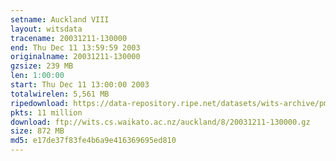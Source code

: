 ```yaml
---
setname: Auckland VIII
layout: witsdata
tracename: 20031211-130000
end: Thu Dec 11 13:59:59 2003
originalname: 20031211-130000
gzsize: 239 MB
len: 1:00:00
start: Thu Dec 11 13:00:00 2003
totalwirelen: 5,561 MB
ripedownload: https://data-repository.ripe.net/datasets/wits-archive/pma/long/auck/8//20031211-130000.gz
pkts: 11 million
download: ftp://wits.cs.waikato.ac.nz/auckland/8/20031211-130000.gz
size: 872 MB
md5: e17de37f83fe4b6a9e416369695ed810
---
```


